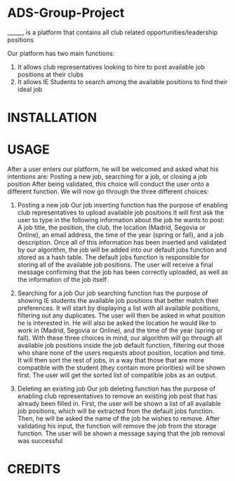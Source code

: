 # ADS-Group-Project
______ is a platform that contains all club related opportunities/leadership positions 

Our platform has two main functions:
1. It allows club representatives looking to hire to post available job positions at their clubs
2. It allows IE Students to search among the available positions to find their ideal job

# INSTALLATION

# USAGE
After a user enters our platform, he will be welcomed and asked what his intentions are: Posting a new job, searching for a job, or closing a job position
After being validated, this choice will conduct the user onto a different function. We will now go through the three different choices:

1. Posting a new job
Our job inserting function has the purpose of enabling club representatives to upload available job positions
It will first ask the user to type in the following information about the job he wants to post: 
A job title, the position, the club, the location (Madrid, Segovia or Online), an email address, the time of the year (spring or fall), and a job description.
Once all of this information has been inserted and validated by our algorithm, the job will be added into our default jobs function and stored as a hash table.
The default jobs function is responsible for storing all of the available job positions.
The user will receive a final message confirming that the job has been correctly uploaded, as well as the information of the job itself.

2. Searching for a job
Our job searching function has the purpose of showing IE students the available job positions that better match their preferences.
It will start by displaying a list with all available positions, filtering out any duplicates.
The user will then be asked in what position he is interested in.
He will also be asked the location he would like to work in (Madrid, Segovia or Online), and the time of the year (spring or fall).
With these three choices in mind, our algorithm will go through all available job positions inside the job default function, filtering out those who share none of the users requests about position, location and time.
It will then sort the rest of jobs, in a way that those that are more compatible with the student (they contain more priorities) will be shown first.
The user will get the sorted list of compatible jobs as an output.

3. Deleting an existing job
Our job deleting function has the purpose of enabling club representatives to remove an existing job post that has already been filled in.
First, the user will be shown a list of all available job positions, which will be extracted from the default jobs function.
Then, he will be asked the name of the job he wishes to remove.
After validating his input, the function will remove the job from the storage function.
The user will be shown a message saying that the job removal was successful

# CREDITS




